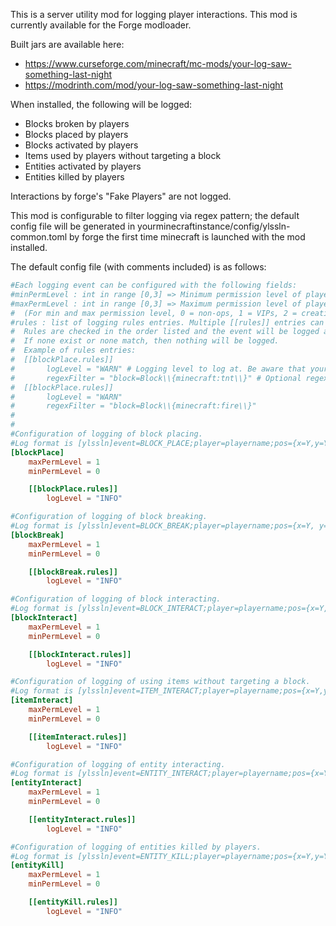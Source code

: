 This is a server utility mod for logging player interactions. This mod is currently available for the Forge modloader.

Built jars are available here:
* https://www.curseforge.com/minecraft/mc-mods/your-log-saw-something-last-night
* https://modrinth.com/mod/your-log-saw-something-last-night

When installed, the following will be logged:

* Blocks broken by players
* Blocks placed by players
* Blocks activated by players
* Items used by players without targeting a block
* Entities activated by players
* Entities killed by players

Interactions by forge's "Fake Players" are not logged.

This mod is configurable to filter logging via regex pattern; the default config file will be generated in yourminecraftinstance/config/ylssln-common.toml by forge the first time minecraft is launched with the mod installed.

The default config file (with comments included) is as follows:

```toml
#Each logging event can be configured with the following fields:
#minPermLevel : int in range [0,3] => Minimum permission level of players to log events for. Defaults to 0 (non-ops).
#maxPermLevel : int in range [0,3] => Maximum permission level of players to log events for. Defaults to 1 (VIPs).
#  (For min and max permission level, 0 = non-ops, 1 = VIPs, 2 = creative players, 3 = moderators, 4 = server admins)
#rules : list of logging rules entries. Multiple [[rules]] entries can exist.
#  Rules are checked in the order listed and the event will be logged at the logging level of the first rule matched.
#  If none exist or none match, then nothing will be logged.
#  Example of rules entries:
#  [[blockPlace.rules]]
#    	logLevel = "WARN" # Logging level to log at. Be aware that your server may have been configured not to log low-priority log levels (most servers will log at least INFO and WARN). Valid log levels are ERROR, WARN, INFO, DEBUG, and TRACE.
#    	regexFilter = "block=Block\\{minecraft:tnt\\}" # Optional regex filter for this rule, will be checked against the message to be logged. Remember to escape regex backslashes!
#  [[blockPlace.rules]]
#    	logLevel = "WARN"
#    	regexFilter = "block=Block\\{minecraft:fire\\}"
# 
# 
#Configuration of logging of block placing.
#Log format is [ylssln]event=BLOCK_PLACE;player=playername;pos={x=Y,y=Y,z=Z};block={namespace:id}
[blockPlace]
	maxPermLevel = 1
	minPermLevel = 0

	[[blockPlace.rules]]
		logLevel = "INFO"

#Configuration of logging of block breaking.
#Log format is [ylssln]event=BLOCK_BREAK;player=playername;pos={x=Y, y=Y,z=Z};block={namespace:id}
[blockBreak]
	maxPermLevel = 1
	minPermLevel = 0

	[[blockBreak.rules]]
		logLevel = "INFO"

#Configuration of logging of block interacting.
#Log format is [ylssln]event=BLOCK_INTERACT;player=playername;pos={x=Y,y=Y,z=Z};block={namespace:id};hand=MAIN_HAND|OFF_HAND;item={namespace:id}
[blockInteract]
	maxPermLevel = 1
	minPermLevel = 0

	[[blockInteract.rules]]
		logLevel = "INFO"

#Configuration of logging of using items without targeting a block.
#Log format is [ylssln]event=ITEM_INTERACT;player=playername;pos={x=Y,y=Y,z=Z};item={namespace:id};hand=MAIN_HAND|OFF_HAND
[itemInteract]
	maxPermLevel = 1
	minPermLevel = 0

	[[itemInteract.rules]]
		logLevel = "INFO"

#Configuration of logging of entity interacting.
#Log format is [ylssln]event=ENTITY_INTERACT;player=playername;pos={x=Y,y=Y,z=Z};entity={namespace:id};hand=MAIN_HAND|OFF_HAND,item={namespace:id}
[entityInteract]
	maxPermLevel = 1
	minPermLevel = 0

	[[entityInteract.rules]]
		logLevel = "INFO"

#Configuration of logging of entities killed by players.
#Log format is [ylssln]event=ENTITY_KILL;player=playername;pos={x=Y,y=Y,z=Z};entity={namespace:id};damageSource=sourcename
[entityKill]
	maxPermLevel = 1
	minPermLevel = 0

	[[entityKill.rules]]
		logLevel = "INFO"

```
